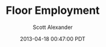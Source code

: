 ---
layout: podcast
title: "Floor Employment"
author: Scott Alexander
description: https://slatestarcodex.com/2013/04/18/floor-employment/
date: 2013-04-18 00:47:00 PDT
length: 2915044
duration: 729
guid: floor-employment
---